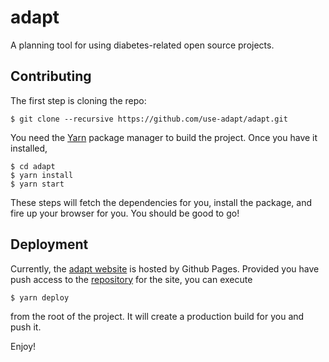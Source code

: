 # adapt

A planning tool for using diabetes-related open source projects.

## Contributing

The first step is cloning the repo:

```
$ git clone --recursive https://github.com/use-adapt/adapt.git
```

You need the [Yarn](https://yarnpkg.com/) package manager to build the project. Once you
have it installed,

```
$ cd adapt
$ yarn install
$ yarn start
```

These steps will fetch the dependencies for you, install the package, and fire
up your browser for you. You should be good to go!

## Deployment

Currently, the [adapt website][adapt_website] is hosted by Github Pages.
Provided you have push access to the [repository][website_repo] for the site,
you can execute

```
$ yarn deploy
```

from the root of the project. It will create a production build for you and push
it.

[adapt_website]: https://use-adapt.github.io/
[website_repo]: https://github.com/use-adapt/use-adapt.github.io/

Enjoy!
